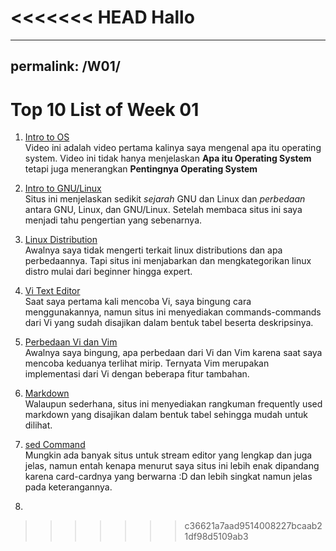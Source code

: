 <<<<<<< HEAD
Hallo
=======
---
permalink: /W01/
---

# Top 10 List of Week 01

1. [Intro to OS](https://www.youtube.com/watch?v=vBURTt97EkA) <br>
Video ini adalah video pertama kalinya saya mengenal apa itu operating system. Video ini tidak hanya menjelaskan **Apa itu Operating System** tetapi juga menerangkan **Pentingnya Operating System**

2. [Intro to GNU/Linux](https://www.linuxsec.org/2019/08/mengenal-apa-itu-gnulinux.html) <br>
Situs ini menjelaskan sedikit _sejarah_ GNU dan Linux dan _perbedaan_ antara GNU, Linux, dan GNU/Linux. Setelah membaca situs ini saya menjadi tahu pengertian yang sebenarnya. 

3. [Linux Distribution](https://haydenjames.io/best-linux-distro/) <br>
Awalnya saya tidak mengerti terkait linux distributions dan apa perbedaannya. Tapi situs ini menjabarkan dan mengkategorikan linux distro mulai dari beginner hingga expert. 

4. [Vi Text Editor](https://www.cs.colostate.edu/helpdocs/vi.html) <br>
Saat saya pertama kali mencoba Vi, saya bingung cara menggunakannya, namun situs ini menyediakan commands-commands dari Vi yang sudah disajikan dalam bentuk tabel beserta deskripsinya. 

5. [Perbedaan Vi dan Vim](https://www.shell-tips.com/linux/vi-vs-vim/#:~:text=Vi%20stands%20for%20Visual.,Vi%20standard%20with%20many%20additions.) <br>
Awalnya saya bingung, apa perbedaan dari Vi dan Vim karena saat saya mencoba keduanya terlihat mirip. Ternyata Vim merupakan implementasi dari Vi dengan beberapa fitur tambahan.

6. [Markdown](https://commonmark.org/help/) <br>
Walaupun sederhana, situs ini menyediakan rangkuman frequently used markdown yang disajikan dalam bentuk tabel sehingga mudah untuk dilihat.

7. [sed Command](https://www.linuxtechi.com/20-sed-command-examples-linux-users/#:~:text=Sed%20command%20or%20Stream%20Editor,insertion%2C%20deletion%2C%20search%20etc.) <br>
Mungkin ada banyak situs untuk stream editor yang lengkap dan juga jelas, namun entah kenapa menurut saya situs ini lebih enak dipandang karena card-cardnya yang berwarna :D dan lebih singkat namun jelas pada keterangannya.  

8.
>>>>>>> c36621a7aad9514008227bcaab21df98d5109ab3
